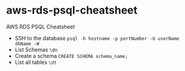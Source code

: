 # aws-rds-psql-cheatsheet
AWS RDS PSQL Cheatsheet

- SSH to the database
`psql -h hostname -p portNumber -U userName dbName -W`
- List Schemas
`\dn`
- Create a schema
`CREATE SCHEMA schema_name;`
- List all tables
`\dt`

